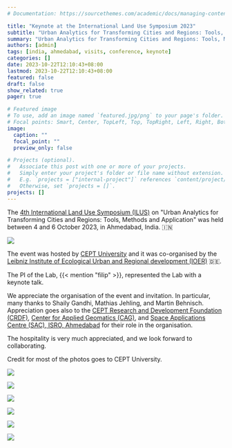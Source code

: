 ```yaml
---
# Documentation: https://sourcethemes.com/academic/docs/managing-content/

title: "Keynote at the International Land Use Symposium 2023"
subtitle: "Urban Analytics for Transforming Cities and Regions: Tools, Methods and Applications."
summary: "Urban Analytics for Transforming Cities and Regions: Tools, Methods and Applications."
authors: [admin]
tags: [india, ahmedabad, visits, conference, keynote]
categories: []
date: 2023-10-22T12:10:43+08:00
lastmod: 2023-10-22T12:10:43+08:00
featured: false
draft: false
show_related: true
pager: true

# Featured image
# To use, add an image named `featured.jpg/png` to your page's folder.
# Focal points: Smart, Center, TopLeft, Top, TopRight, Left, Right, BottomLeft, Bottom, BottomRight.
image:
  caption: ""
  focal_point: ""
  preview_only: false

# Projects (optional).
#   Associate this post with one or more of your projects.
#   Simply enter your project's folder or file name without extension.
#   E.g. `projects = ["internal-project"]` references `content/project/deep-learning/index.md`.
#   Otherwise, set `projects = []`.
projects: []
---
```


The [4th International Land Use Symposium (ILUS)](https://ilus2023.ioer.info/) on "Urban Analytics for Transforming Cities and Regions: Tools, Methods and Application" was held between 4 and 6 October 2023, in Ahmedabad, India. 🇮🇳

![](0.jpg)

The event was hosted by [CEPT University](https://cept.ac.in/) and it was co-organised by the [Leibniz Institute of Ecological Urban and Regional development (IOER)](https://www.ioer.de/en) 🇩🇪.

The PI of the Lab, {{< mention "filip" >}}, represented the Lab with a keynote talk.

We appreciate the organisation of the event and invitation.
In particular, many thanks to Shaily Gandhi, Mathias Jehling, and Martin Behnisch.
Appreciation goes also to the [CEPT Research and Development Foundation (CRDF)](https://crdf.org.in/), [Center for Applied Geomatics (CAG)](https://crdf.org.in/center/center-for-applied-geomatics), and [Space Applications Centre (SAC), ISRO, Ahmedabad](https://www.sac.gov.in/Vyom/overview) for their role in the organisation.

The hospitality is very much appreciated, and we look forward to collaborating.

Credit for most of the photos goes to CEPT University. 


![](1.jpg)

![](2.jpg)

![](3.jpg)

![](4.jpg)

![](5.jpg)

![](6.jpg)





